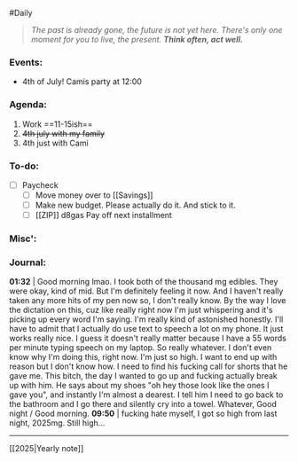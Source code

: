 #Daily
>*The past is already gone, the future is not yet here. There's only one moment for you to live, the present.*
>***Think often, act well.***
### Events:
- 4th of July!
	Camis party at 12:00
### Agenda:
1. Work
	==11-15ish==
2. ~~4th july with my family~~
3. 4th just with Cami
### To-do:
- [ ] Paycheck
	- [ ] Move money over to [[Savings]]
	- [ ] Make new budget.
		Please actually do it. And stick to it.
	- [ ] [[ZIP]] d8gas
		Pay off next installment
### Misc':

### Journal:
**01:32** | Good morning lmao. I took both of the thousand mg edibles. They were okay, kind of mid. But I'm definitely feeling it now. And I haven't really taken any more hits of my pen now so, I don't really know. By the way I love the dictation on this, cuz like really right now I'm just whispering and it's picking up every word I'm saying. I'm really kind of astonished honestly. I'll have to admit that I actually do use text to speech a lot on my phone. It just works really nice. I guess it doesn't really matter because I have a 55 words per minute typing speech on my laptop. So really whatever. I don't even know why I'm doing this, right now. I'm just so high. I want to end up with reason but I don't know how. I need to find his fucking call for shorts that he gave me. This bitch, the day I wanted to go up and fucking actually break up with him. He says about my shoes "oh hey those look like the ones I gave you", and instantly I'm almost a dearest. I tell him I need to go back to the bathroom and I go there and silently cry into a towel. Whatever, Good night / Good morning.
**09:50** | fucking hate myself, I got so high from last night, 2025mg. Still high...

---
[[2025|Yearly note]]